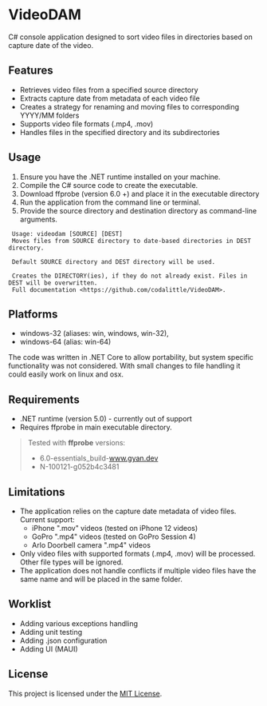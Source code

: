 ﻿# VideoDAM

C# console application designed to sort video files in directories based on capture date of the video.

## Features

- Retrieves video files from a specified source directory
- Extracts capture date from metadata of each video file
- Creates a strategy for renaming and moving files to corresponding YYYY/MM folders
- Supports video file formats (.mp4, .mov)
- Handles files in the specified directory and its subdirectories

## Usage

1. Ensure you have the .NET runtime installed on your machine.
2. Compile the C# source code to create the executable.
3. Download ffprobe (version 6.0 +) and place it in the executable directory
4. Run the application from the command line or terminal.
5. Provide the source directory and destination directory as command-line arguments.

```shell 
 Usage: videodam [SOURCE] [DEST]
 Moves files from SOURCE directory to date-based directories in DEST directory.

 Default SOURCE directory and DEST directory will be used.
 
 Creates the DIRECTORY(ies), if they do not already exist. Files in DEST will be overwritten.
 Full documentation <https://github.com/codalittle/VideoDAM>.
```
## Platforms

- windows-32 (aliases: win, windows, win-32), 
- windows-64 (alias: win-64)

The code was written in .NET Core to allow portability, but system specific functionality was not considered.
With small changes to file handling it could easily work on linux and osx.

## Requirements

- .NET runtime (version 5.0) - currently out of support
- Requires ffprobe in main executable directory.

> Tested with **ffprobe** versions: 
> - 6.0-essentials_build-www.gyan.dev
> - N-100121-g052b4c3481

## Limitations

- The application relies on the capture date metadata of video files. Current support:
  - iPhone ".mov" videos (tested on iPhone 12 videos)
  - GoPro ".mp4" videos (tested on GoPro Session 4)
  - Arlo Doorbell camera ".mp4" videos 
- Only video files with supported formats (.mp4, .mov) will be processed. Other file types will be ignored.
- The application does not handle conflicts if multiple video files have the same name and will be placed in the same folder.

## Worklist

- Adding various exceptions handling
- Adding unit testing
- Adding .json configuration
- Adding UI (MAUI)

## License

This project is licensed under the [MIT License](LICENSE).
